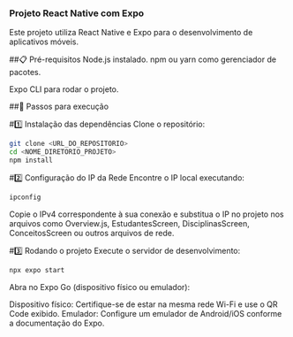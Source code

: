 ### Projeto React Native com Expo
Este projeto utiliza React Native e Expo para o desenvolvimento de aplicativos móveis.

##📋 Pré-requisitos
Node.js instalado.
npm ou yarn como gerenciador de pacotes.

Expo CLI para rodar o projeto.

##🚀 Passos para execução

#1️⃣ Instalação das dependências
Clone o repositório:

```bash 
git clone <URL_DO_REPOSITORIO>
cd <NOME_DIRETORIO_PROJETO>
npm install
```

#2️⃣ Configuração do IP da Rede
Encontre o IP local executando:

```bash
ipconfig
```

Copie o IPv4 correspondente à sua conexão e substitua o IP no projeto nos arquivos como Overview.js, EstudantesScreen, DisciplinasScreen, ConceitosScreen ou outros arquivos de rede.

#3️⃣ Rodando o projeto
Execute o servidor de desenvolvimento:

```bash
npx expo start
```

Abra no Expo Go (dispositivo físico ou emulador):

Dispositivo físico: Certifique-se de estar na mesma rede Wi-Fi e use o QR Code exibido.
Emulador: Configure um emulador de Android/iOS conforme a documentação do Expo.
